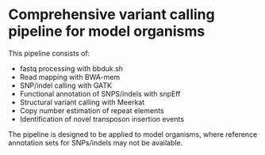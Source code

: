 # Comprehensive variant calling pipeline for model organisms

This pipeline consists of:

* fastq processing with bbduk.sh
* Read mapping with BWA-mem
* SNP/indel calling with GATK
* Functional annotation of SNPS/indels with snpEff
* Structural variant calling with Meerkat
* Copy number estimation of repeat elements
* Identification of novel transposon insertion events

The pipeline is designed to be applied to model organisms, where reference annotation sets for SNPs/indels may not be available.

